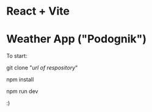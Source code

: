 # React + Vite

# Weather App ("Podognik")

To start:

git clone "_url of respository_"

npm install

npm run dev

:)
